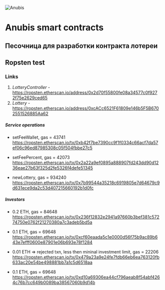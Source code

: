 ![Anubis](logo.png "Anubis")

# Anubis smart contracts

## Песочница для разработки контракта лотереи


## Ropsten test

### Links
1. _LotteryController_ - https://ropsten.etherscan.io/address/0x2d70f55800fe08a34577c0f9272f75e2629ced65
2. _Lottery_ - https://ropsten.etherscan.io/address/0xcACc6521F61809e146b5F5B6702551526885Aa62

##### Service operations

* setFeeWallet, gas = 43741
https://ropsten.etherscan.io/tx/0xb42f7be7390cc9f1f0334c66acf7da57ef06c96ed87985308c05f504fbbe27c5

* setFeePercent, gas = 42073
https://ropsten.etherscan.io/tx/0x2a22a9ef0895a888907fd243dd90d1236eae27b63f325d2fe5326f4defe51345

* newLottery, gas = 934240
https://ropsten.etherscan.io/tx/0x7b99544a35218c6919805e7d64679c9d631ece9da2c53d407215660192b1d0fc

##### Investors

* 0.2 ETH, gas = 84648
https://ropsten.etherscan.io/tx/0x236f12832e2941a97660b3bef381c57274750e0762f21270380a7c3adeb5bd5a

* 0.1 ETH, gas = 69648
https://ropsten.etherscan.io/tx/0xcf60eaada5c1e0000d56f75b9ac89b643e7efff0600e87901e06b693e78f1284

* 0.01 ETH => rejected txn, less then mininal investment limit, gas = 22206
https://ropsten.etherscan.io/tx/0x479a23a9e24fe7fdb66eb6ea763120fb633ac20e54be498881bb7a1c5d6518aa

* 0.1 ETH, gas = 69648
https://ropsten.etherscan.io/tx/0xd10a69306ea44cf796aeab8f54abf4264c76b7cc649b0089ba38567060b9d14b
